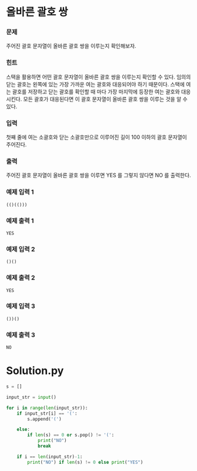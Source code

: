 # 올바른 괄호 쌍

### 문제
주어진 괄호 문자열이 올바른 괄호 쌍을 이루는지 확인해보자.

### 힌트
스택을 활용하면 어떤 괄호 문자열이 올바른 괄호 쌍을 이루는지 확인할 수 있다. 임의의 닫는 괄호는 왼쪽에 있는 가장 가까운 여는 괄호와 대응되어야 하기 때문이다. 스택에 여는 괄호를 저장하고 닫는 괄호를 확인할 때 마다 가장 마지막에 등장한 여는 괄호와 대응시킨다. 모든 괄호가 대응된다면 이 괄호 문자열이 올바른 괄호 쌍을 이루는 것을 알 수 있다.

### 입력
첫째 줄에 여는 소괄호와 닫는 소괄호만으로 이루어진 길이 100 이하의 괄호 문자열이 주어진다.

### 출력
주어진 괄호 문자열이 올바른 괄호 쌍을 이루면 YES 를 그렇지 않다면 NO 를 출력한다.

### 예제 입력 1
```
(()(()))
```
### 예제 출력 1
```
YES
```

### 예제 입력 2
```
()()
```

### 예제 출력 2
```
YES
```

### 예제 입력 3
```
())()
``` 

### 예제 출력 3
```
NO
```

# Solution.py
```python
s = []

input_str = input()

for i in range(len(input_str)):
    if input_str[i] == '(':
        s.append('(')

    else:
        if len(s) == 0 or s.pop() != '(':
            print("NO")
            break

    if i == len(input_str)-1:
        print("NO") if len(s) != 0 else print("YES")

```
